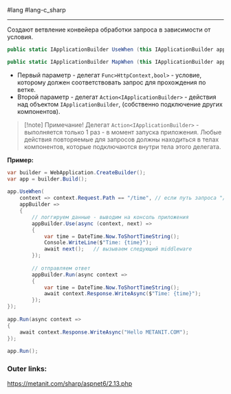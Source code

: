 #lang #lang-c_sharp 

---
Создают ветвление конвейера обработки запроса в зависимости от условия.

```csharp
public static IApplicationBuilder UseWhen (this IApplicationBuilder app, Func<HttpContext,bool> predicate, Action<IApplicationBuilder> configuration);

public static IApplicationBuilder MapWhen (this IApplicationBuilder app, Func<HttpContext,bool> predicate, Action<IApplicationBuilder> configuration);
```

- Первый параметр - делегат `Func>HttpContext,bool>` - условие, которому должен соответствовать запрос для прохождения по ветке.
- Второй параметр - делегат `Action<IApplicationBuilder>` - действия над объектом `IApplicationBuilder`, (собственно подключение других компонентов).

> [!note] Примечание!
> Делегат `Action<IApplicationBuilder>` - выполняется только 1 раз - в момент запуска приложения. Любые действия повторяемые для запросов должны находиться в телах компонентов, которые подключаются внутри тела этого делегата.

**Пример:**
```csharp
var builder = WebApplication.CreateBuilder();
var app = builder.Build();
 
app.UseWhen(
    context => context.Request.Path == "/time", // если путь запроса "/time"
    appBuilder =>
    {
        // логгируем данные - выводим на консоль приложения
        appBuilder.Use(async (context, next) =>
        {
            var time = DateTime.Now.ToShortTimeString();
            Console.WriteLine($"Time: {time}");
            await next();   // вызываем следующий middleware
        });
 
        // отправляем ответ
        appBuilder.Run(async context =>
        {
            var time = DateTime.Now.ToShortTimeString();
            await context.Response.WriteAsync($"Time: {time}");
        });
});
 
app.Run(async context =>
{
    await context.Response.WriteAsync("Hello METANIT.COM");
});
 
app.Run();
```

### Outer links:
https://metanit.com/sharp/aspnet6/2.13.php